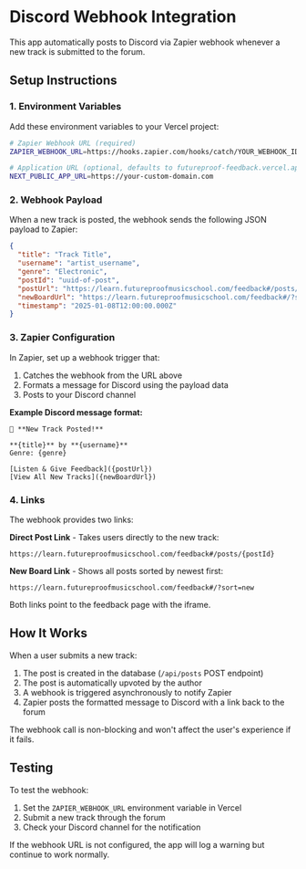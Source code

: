 # Discord Webhook Integration

This app automatically posts to Discord via Zapier webhook whenever a new track is submitted to the forum.

## Setup Instructions

### 1. Environment Variables

Add these environment variables to your Vercel project:

```bash
# Zapier Webhook URL (required)
ZAPIER_WEBHOOK_URL=https://hooks.zapier.com/hooks/catch/YOUR_WEBHOOK_ID

# Application URL (optional, defaults to futureproof-feedback.vercel.app)
NEXT_PUBLIC_APP_URL=https://your-custom-domain.com
```

### 2. Webhook Payload

When a new track is posted, the webhook sends the following JSON payload to Zapier:

```json
{
  "title": "Track Title",
  "username": "artist_username",
  "genre": "Electronic",
  "postId": "uuid-of-post",
  "postUrl": "https://learn.futureproofmusicschool.com/feedback#/posts/{postId}",
  "newBoardUrl": "https://learn.futureproofmusicschool.com/feedback#/?sort=new",
  "timestamp": "2025-01-08T12:00:00.000Z"
}
```

### 3. Zapier Configuration

In Zapier, set up a webhook trigger that:
1. Catches the webhook from the URL above
2. Formats a message for Discord using the payload data
3. Posts to your Discord channel

**Example Discord message format:**
```
🎵 **New Track Posted!**

**{title}** by **{username}**
Genre: {genre}

[Listen & Give Feedback]({postUrl})
[View All New Tracks]({newBoardUrl})
```

### 4. Links

The webhook provides two links:

**Direct Post Link** - Takes users directly to the new track:
```
https://learn.futureproofmusicschool.com/feedback#/posts/{postId}
```

**New Board Link** - Shows all posts sorted by newest first:
```
https://learn.futureproofmusicschool.com/feedback#/?sort=new
```

Both links point to the feedback page with the iframe.

## How It Works

When a user submits a new track:
1. The post is created in the database (`/api/posts` POST endpoint)
2. The post is automatically upvoted by the author
3. A webhook is triggered asynchronously to notify Zapier
4. Zapier posts the formatted message to Discord with a link back to the forum

The webhook call is non-blocking and won't affect the user's experience if it fails.

## Testing

To test the webhook:
1. Set the `ZAPIER_WEBHOOK_URL` environment variable in Vercel
2. Submit a new track through the forum
3. Check your Discord channel for the notification

If the webhook URL is not configured, the app will log a warning but continue to work normally.


